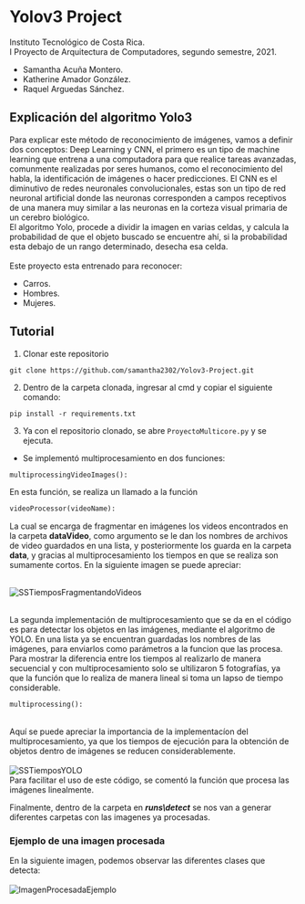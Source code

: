 # Yolov3 Project
Instituto Tecnológico de Costa Rica.<br/>
I Proyecto de Arquitectura de Computadores, segundo semestre, 2021.<br/>
- Samantha Acuña Montero.
- Katherine Amador González.
- Raquel Arguedas Sánchez.

## Explicación del algoritmo Yolo3 
Para explicar este método de reconocimiento de imágenes, vamos a definir dos conceptos: Deep Learning y CNN, el primero es un tipo de machine learning que entrena a una computadora para que realice tareas avanzadas, comunmente realizadas por seres humanos, como el reconocimiento del habla, la identificación de imágenes o hacer predicciones. El CNN es el diminutivo de redes neuronales convolucionales, estas son un tipo de red neuronal artificial donde las neuronas corresponden a campos receptivos de una manera muy similar a las neuronas en la corteza visual primaria de un cerebro biológico.<br/>
El algoritmo Yolo, procede a dividir la imagen en varias celdas, y calcula la probabilidad de que el objeto buscado se encuentre ahí, si la probabilidad esta debajo de un rango determinado, desecha esa celda.<br/>
<br/> Este proyecto esta entrenado para reconocer:
- Carros.
- Hombres.
- Mujeres.<br/> 

## Tutorial
1. Clonar este repositorio<br/>
```git
git clone https://github.com/samantha2302/Yolov3-Project.git
``` 
2. Dentro de la carpeta clonada, ingresar al cmd y copiar el siguiente comando: <br/>
```cd
pip install -r requirements.txt 
``` 
3. Ya con el repositorio clonado, se abre ```ProyectoMulticore.py``` y se ejecuta.<br/>
  - Se implementó multiprocesamiento en dos funciones:
  ```py
  multiprocessingVideoImages():
   ```
En esta función, se realiza un llamado a la función 
```py
videoProcessor(videoName):
```  
La cual se encarga de fragmentar en imágenes los videos encontrados en la carpeta **dataVideo**, como argumento se le dan los nombres de archivos de video guardados en una lista, y posteriormente los guarda en la carpeta **data**, y gracias al multiprocesamiento los tiempos en que se realiza son sumamente cortos. En la siguiente imagen se puede apreciar:<br>

<br>![SSTiemposFragmentandoVideos](https://user-images.githubusercontent.com/91703769/139379259-a7ffee6f-87cf-4fb7-b2ad-4c87465c46e1.jpg)

<br/> La segunda implementación de multiprocesamiento que se da en el código es para detectar los objetos en las imágenes, mediante el algoritmo de YOLO. En una lista ya se encuentran guardadas los nombres de las imágenes, para enviarlos como parámetros a la funcion que las procesa. Para mostrar la diferencia entre los tiempos al realizarlo de manera secuencial y con multiprocesamiento solo se ultilizaron 5 fotografías, ya que la función que lo realiza de manera lineal si toma un lapso de tiempo considerable. 
 ```py
 multiprocessing():
```
<br>Aquí se puede apreciar la importancia de la implementacíon del multiprocesamiento, ya que los tiempos de ejecución para la obtención de objetos dentro de imágenes se reducen considerablemente.<br> 
<br>![SSTiemposYOLO](https://user-images.githubusercontent.com/91703769/139379971-4e7dc414-94fd-4c93-8f79-3c9c4505c789.jpg)
<br>Para facilitar el uso de este código, se comentó la función que procesa las imágenes linealmente.

Finalmente, dentro de la carpeta en ***runs\detect*** se nos van a generar diferentes carpetas con las imagenes ya procesadas.


### Ejemplo de una imagen procesada
En la siguiente imagen, podemos observar las diferentes clases que detecta: <br> 
<br>![ImagenProcesadaEjemplo](https://user-images.githubusercontent.com/91703769/138800887-5f78a457-f103-4516-a527-40e16e82986a.jpg)<br/> <br/> 

